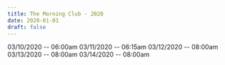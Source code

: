 ```yaml
---
title: The Morning Club - 2020
date: 2020-01-01
draft: false
---
```


03/10/2020 -- 06:00am
03/11/2020 -- 06:15am
03/12/2020 -- 08:00am
03/13/2020 -- 08:00am
03/14/2020 -- 08:00am
